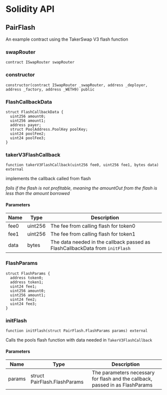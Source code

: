 # Solidity API

## PairFlash

An example contract using the TakerSwap V3 flash function

### swapRouter

```solidity
contract ISwapRouter swapRouter
```

### constructor

```solidity
constructor(contract ISwapRouter _swapRouter, address _deployer, address _factory, address _WETH9) public
```

### FlashCallbackData

```solidity
struct FlashCallbackData {
  uint256 amount0;
  uint256 amount1;
  address payer;
  struct PoolAddress.PoolKey poolKey;
  uint24 poolFee2;
  uint24 poolFee3;
}
```

### takerV3FlashCallback

```solidity
function takerV3FlashCallback(uint256 fee0, uint256 fee1, bytes data) external
```

implements the callback called from flash

_fails if the flash is not profitable, meaning the amountOut from the flash is less than the amount borrowed_

#### Parameters

| Name | Type | Description |
| ---- | ---- | ----------- |
| fee0 | uint256 | The fee from calling flash for token0 |
| fee1 | uint256 | The fee from calling flash for token1 |
| data | bytes | The data needed in the callback passed as FlashCallbackData from `initFlash` |

### FlashParams

```solidity
struct FlashParams {
  address token0;
  address token1;
  uint24 fee1;
  uint256 amount0;
  uint256 amount1;
  uint24 fee2;
  uint24 fee3;
}
```

### initFlash

```solidity
function initFlash(struct PairFlash.FlashParams params) external
```

Calls the pools flash function with data needed in `TakerV3FlashCallback`

#### Parameters

| Name | Type | Description |
| ---- | ---- | ----------- |
| params | struct PairFlash.FlashParams | The parameters necessary for flash and the callback, passed in as FlashParams |

